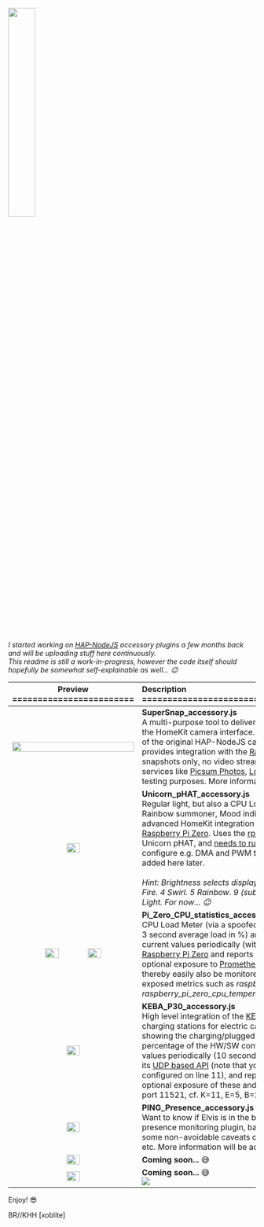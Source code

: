 <img src="http://xoblite.net/images/homekit-xoblite-net.png" width="33%" height="33%"><br>_I started working on [HAP-NodeJS](https://github.com/KhaosT/HAP-NodeJS) accessory plugins a few months back and will be uploading stuff here continuously.<br>This readme is still a work-in-progress, however the code itself should hopefully be somewhat self-explainable as well...  :wink:_

| Preview ======================== | Description =================================================== |
| :---: | :--- |
| <img src="http://xoblite.net/images/homekit-plugin-supersnap.png" width="100%" height="100%"> | **SuperSnap_accessory.js**<br>A multi-purpose tool to deliver snapshot photos and/or images via the HomeKit camera interface. Building off a merge and modification of the original HAP-NodeJS camera accessory code, this plugin provides integration with the [Raspberry Pi Camera Module](https://www.raspberrypi.org/products/camera-module-v2/) (nb. snapshots only, no video streaming) as well as to "random image" services like [Picsum Photos](https://picsum.photos/), [LoremFlickr](https://loremflickr.com/) and [PlaceIMG](https://placeimg.com/) for various testing purposes. More information to be added here later. |
| <img src="http://xoblite.net/images/homekit-plugin-unicorn-phat.png" width="33%" height="33%"> | **Unicorn_pHAT_accessory.js**<br>Regular light, but also a CPU Load+History meter, Fire, Swirl and Rainbow summoner, Mood indicator, and more! That is, quite advanced HomeKit integration for the [Pimoroni Unicorn pHAT](https://shop.pimoroni.com/products/unicorn-phat) for [Raspberry Pi Zero](https://www.raspberrypi.org/products/raspberry-pi-zero-w/). Uses the [rpi-ws281x-native](https://www.npmjs.com/package/rpi-ws281x-native) module to control the Unicorn pHAT, and [needs to run as root](https://www.npmjs.com/package/rpi-ws281x-native#needs-to-run-as-root) since this in turn needs to configure e.g. DMA and PWM to do this. More information will be added here later. <br><br>_Hint: Brightness selects display mode: 1 CPU Load. 2 CPU History. 3 Fire. 4 Swirl. 5 Rainbow. 9 (subject to change) Icons. >10 Regular Light. For now... :wink:_ |
| <img src="http://xoblite.net/images/homekit-plugin-zero-cpu.png" width="33%" height="33%"> <img src="http://xoblite.net/images/homekit-plugin-zero-temp.png" width="33%" height="33%"> | **Pi_Zero_CPU_statistics_accessory.js**<br>CPU Load Meter (via a spoofed humidity sensor showing the non-idle 3 second average load in %) and Temperature Sensor. Reads the current values periodically (with adaptive frequency) from the [Raspberry Pi Zero](https://www.raspberrypi.org/products/raspberry-pi-zero-w/) and reports it back to HomeKit. It also supports optional exposure to [Prometheus](https://prometheus.io/) (on port 9999 by default), and can thereby easily also be monitored beautifully by [Grafana](https://grafana.com/) (based on exposed metrics such as _raspberry_pi_zero_cpu_load_non_idle_, _raspberry_pi_zero_cpu_temperature_, and a few others). |
| <img src="http://xoblite.net/images/homekit-plugin-keba-p30.png" width="33%" height="33%"> | **KEBA_P30_accessory.js**<br>High level integration of the [KEBA KeContact P30 series](https://www.keba.com/en/emobility/products/product-overview/product_overview) wallbox charging stations for electric cars (via a spoofed fan accessory showing the charging/plugged state as well as the power output in percentage of the HW/SW configured maximum). Reads the current values periodically (10 seconds interleaving) from the wallbox using its [UDP based API](https://www.keba.com/en/emobility/service-support/downloads/Downloads) (note that your wallbox IP address must be configured on line 11), and reports back to HomeKit. It also supports optional exposure of these and other parameters to [Prometheus](https://prometheus.io/) (on port 11521, cf. K=11, E=5, B=2, A=1, by default), see above. |
| <img src="http://xoblite.net/images/homekit-plugin-ping-presence.png" width="33%" height="33%"> | **PING_Presence_accessory.js**<br>Want to know if Elvis is in the building? Sure thing: This is a simple presence monitoring plugin, based on [PING](https://en.wikipedia.org/wiki/Ping_(networking_utility)); quite usable but with some non-avoidable caveats due to things like device sleep modes etc. More information will be added here later. | 
| <img src="http://xoblite.net/images/homekit-plugin-sounds-like-home.png" width="33%" height="33%"> | **Coming soon...** :sweat_smile: |
| <img src="http://xoblite.net/images/homekit-plugin-awlob.png" width="33%" height="33%"> | **Coming soon...** :sweat_smile: <br><img src="http://xoblite.net/images/homekit-plugin-awlob-browser.png"> |

Enjoy! :sunglasses:

BR//KHH \[xoblite\]
